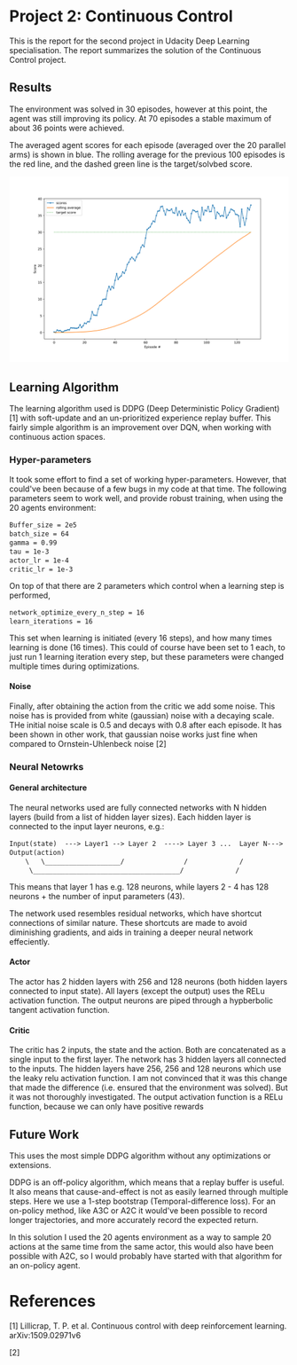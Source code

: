 # Project 2: Continuous Control

This is the report for the second project in Udacity Deep Learning
specialisation. The report summarizes the solution of the Continuous Control project.

## Results

The environment was solved in 30 episodes, however at this point, the agent was
still improving its policy. At 70 episodes a stable maximum of about 36 points
were achieved.

The averaged agent scores for each episode (averaged over the 20 parallel arms)
is shown in blue. The rolling average for the previous 100 episodes is the red
line, and the dashed green line is the target/solvbed score. 

![Scores](scores.png)

## Learning Algorithm

The learning algorithm used is DDPG (Deep Deterministic Policy Gradient) [1]
with soft-update and an un-prioritized experience replay buffer. This fairly
simple algorithm is an improvement over DQN, when working with continuous
action spaces.


### Hyper-parameters

It took some effort to find a set of working hyper-parameters. However, that
could've been because of a few bugs in my code at that time. The following
parameters seem to work well, and provide robust training, when using the 20
agents environment:

	Buffer_size = 2e5
	batch_size = 64
	gamma = 0.99
	tau = 1e-3
	actor_lr = 1e-4
	critic_lr = 1e-3

On top of that there are 2 parameters which control when a learning step is performed, 

	network_optimize_every_n_step = 16
	learn_iterations = 16

This set when learning is initiated (every 16 steps), and how many times
learning is done (16 times). This could of course have been set to 1 each, to
just run 1 learning iteration every step, but these parameters were changed
multiple times during optimizations.

#### Noise

Finally, after obtaining the action from the critic we add some noise. This
noise has is provided from white (gaussian) noise with a decaying scale. THe
initial noise scale is 0.5 and decays with 0.8 after each episode. It has been
shown in other work, that gaussian noise works just fine when compared to
Ornstein-Uhlenbeck noise [2]

### Neural Netowrks

#### General architecture

The neural networks used are fully connected networks with N hidden layers (build from a list of hidden layer sizes). Each hidden layer is connected to the input layer neurons, e.g.:

	Input(state)  ---> Layer1 --> Layer 2  ----> Layer 3 ...  Layer N---> Output(action)
	    \   \___________________/               /             /
	     \_____________________________________/	         /


This means that layer 1 has e.g. 128 neurons, while layers 2 - 4 has 128 neurons +
the number of input parameters (43). 

The network used resembles residual networks, which have shortcut
connections of similar nature. These shortcuts are made to avoid diminishing
gradients, and aids in training a deeper neural network effeciently.

#### Actor

The actor has 2 hidden layers with 256 and 128 neurons (both hidden layers
connected to input state). All layers (except the output) uses the RELu activation
function. The output neurons are piped through a hypberbolic tangent activation
function.

#### Critic

The critic has 2 inputs, the state and the action. Both are concatenated as a
single input to the first layer. The network has 3 hidden layers all connected
to the inputs. The hidden layers have 256, 256 and 128 neurons which use the
leaky relu activation function. I am not convinced that it was this change that
made the difference (i.e. ensured that the environment was solved). But it was
not thoroughly investigated. The output activation function is a RELu function,
because we can only have positive rewards

## Future Work

This uses the most simple DDPG algorithm without any optimizations or extensions. 

DDPG is an off-policy algorithm, which means that a replay buffer is useful. It
also means that cause-and-effect is not as easily learned through multiple
steps. Here we use a 1-step bootstrap (Temporal-difference loss). For an
on-policy method, like A3C or A2C it would've been possible to record longer
trajectories, and more accurately record the expected return. 

In this solution I used the 20 agents environment as a way to sample 20 actions
at the same time from the same actor, this would also have been possible with
A2C, so I would probably have started with that algorithm for an on-policy
agent.

# References

[1] Lillicrap, T. P. et al. Continuous control with deep reinforcement learning. arXiv:1509.02971v6

[2] 

